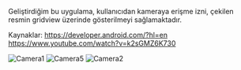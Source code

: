 Geliştirdiğim bu uygulama, kullanıcıdan kameraya erişme izni, çekilen resmin gridview üzerinde gösterilmeyi sağlamaktadır. 

Kaynaklar: https://developer.android.com/?hl=en
           https://www.youtube.com/watch?v=k2sGMZ6K730
            

![Camera1](https://user-images.githubusercontent.com/63968714/103141274-51560d00-4703-11eb-9b7e-3a808d016650.PNG)
![Camera5](https://user-images.githubusercontent.com/63968714/103141265-48653b80-4703-11eb-9cfb-57cf23d29feb.PNG)
![Camera2](https://user-images.githubusercontent.com/63968714/103141271-4ef3b300-4703-11eb-9158-49c5cddd1e2a.PNG)

